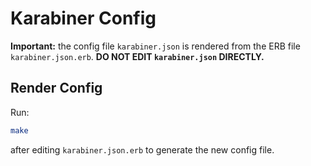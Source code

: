 # Karabiner Config

**Important:** the config file `karabiner.json` is rendered from the ERB file `karabiner.json.erb`. **DO NOT EDIT `karabiner.json` DIRECTLY.**

## Render Config

Run:

```bash
make
```

after editing `karabiner.json.erb` to generate the new config file.
